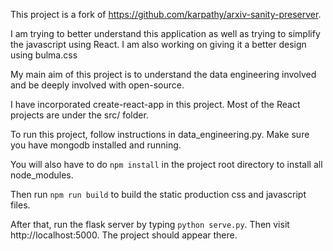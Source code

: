 This project is a fork of https://github.com/karpathy/arxiv-sanity-preserver.

I am trying to better understand this application as well as trying to simplify the javascript using React. I am also working on giving it a better design using bulma.css

My main aim of this project is to understand the data engineering involved and be deeply involved with open-source.

I have incorporated create-react-app in this project. Most of the React projects are under the src/ folder.

To run this project, follow instructions in data_engineering.py. Make sure you have mongodb installed and running.

You will also have to do `npm install` in the project root directory to install all node_modules.

Then run `npm run build` to build the static production css and javascript files.

 After that, run the flask server by typing `python serve.py`. Then visit http://localhost:5000. The project should appear there.


